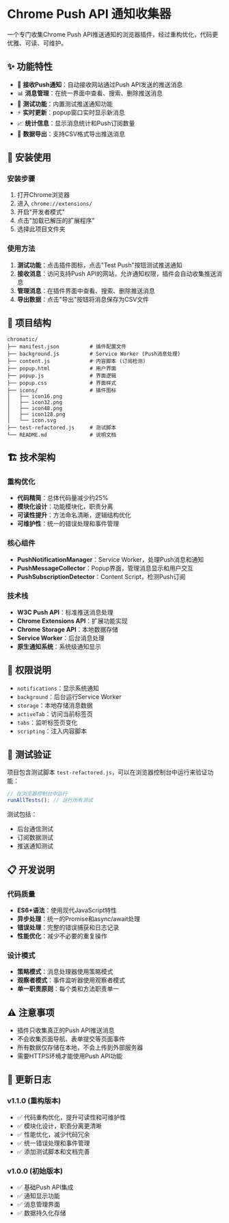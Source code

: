 # Chrome Push API 通知收集器

一个专门收集Chrome Push API推送通知的浏览器插件，经过重构优化，代码更优雅、可读、可维护。

## ✨ 功能特性

- 🔔 **接收Push通知**：自动接收网站通过Push API发送的推送消息
- 📊 **消息管理**：在统一界面中查看、搜索、删除推送消息
- 🧪 **测试功能**：内置测试推送通知功能
- ⚡ **实时更新**：popup窗口实时显示新消息
- 📈 **统计信息**：显示消息统计和Push订阅数量
- 💾 **数据导出**：支持CSV格式导出推送消息

## 🚀 安装使用

### 安装步骤
1. 打开Chrome浏览器
2. 进入 `chrome://extensions/`
3. 开启"开发者模式"
4. 点击"加载已解压的扩展程序"
5. 选择此项目文件夹

### 使用方法
1. **测试功能**：点击插件图标，点击"Test Push"按钮测试推送通知
2. **接收消息**：访问支持Push API的网站，允许通知权限，插件会自动收集推送消息
3. **管理消息**：在插件界面中查看、搜索、删除推送消息
4. **导出数据**：点击"导出"按钮将消息保存为CSV文件

## 📁 项目结构

```
chromatic/
├── manifest.json          # 插件配置文件
├── background.js          # Service Worker (Push消息处理)
├── content.js             # 内容脚本 (订阅检测)
├── popup.html             # 用户界面
├── popup.js               # 界面逻辑
├── popup.css              # 界面样式
├── icons/                 # 插件图标
│   ├── icon16.png
│   ├── icon32.png
│   ├── icon48.png
│   ├── icon128.png
│   └── icon.svg
├── test-refactored.js     # 测试脚本
└── README.md              # 说明文档
```

## 🏗️ 技术架构

### 重构优化
- **代码精简**：总体代码量减少约25%
- **模块化设计**：功能模块化，职责分离
- **可读性提升**：方法命名清晰，逻辑结构优化
- **可维护性**：统一的错误处理和事件管理

### 核心组件
- **PushNotificationManager**：Service Worker，处理Push消息和通知
- **PushMessageCollector**：Popup界面，管理消息显示和用户交互
- **PushSubscriptionDetector**：Content Script，检测Push订阅

### 技术栈
- **W3C Push API**：标准推送消息处理
- **Chrome Extensions API**：扩展功能实现
- **Chrome Storage API**：本地数据存储
- **Service Worker**：后台消息处理
- **原生通知系统**：系统级通知显示

## 🔧 权限说明

- `notifications`：显示系统通知
- `background`：后台运行Service Worker
- `storage`：本地存储消息数据
- `activeTab`：访问当前标签页
- `tabs`：监听标签页变化
- `scripting`：注入内容脚本

## 🧪 测试验证

项目包含测试脚本 `test-refactored.js`，可以在浏览器控制台中运行来验证功能：

```javascript
// 在浏览器控制台中运行
runAllTests(); // 运行所有测试
```

测试包括：
- 后台通信测试
- 订阅数据测试
- 推送通知测试

## 📋 开发说明

### 代码质量
- **ES6+语法**：使用现代JavaScript特性
- **异步处理**：统一的Promise和async/await处理
- **错误处理**：完整的错误捕获和日志记录
- **性能优化**：减少不必要的重复操作

### 设计模式
- **策略模式**：消息处理器使用策略模式
- **观察者模式**：事件监听器使用观察者模式
- **单一职责原则**：每个类和方法职责单一

## ⚠️ 注意事项

- 插件只收集真正的Push API推送消息
- 不会收集页面导航、表单提交等页面事件
- 所有数据仅存储在本地，不会上传到外部服务器
- 需要HTTPS环境才能使用Push API功能

## 🔄 更新日志

### v1.1.0 (重构版本)
- ✅ 代码重构优化，提升可读性和可维护性
- ✅ 模块化设计，职责分离更清晰
- ✅ 性能优化，减少代码冗余
- ✅ 统一错误处理和事件管理
- ✅ 添加测试脚本和文档完善

### v1.0.0 (初始版本)
- ✅ 基础Push API集成
- ✅ 通知显示功能
- ✅ 消息管理界面
- ✅ 数据持久化存储